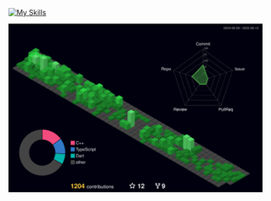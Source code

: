 [![My Skills](https://skillicons.dev/icons?i=ts,react,go,dart,flutter,express,prisma,py,django,nextjs)](https://www.linkedin.com/in/leonardo-freitas-070298110/)


![](./profile-3d-contrib/profile-night-green.svg)
